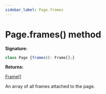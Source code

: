 ```yaml
---
sidebar_label: Page.frames
---
```

# Page.frames() method

**Signature:**

```typescript
class Page {frames(): Frame[];}
```
**Returns:**

[Frame](./puppeteer.frame.md)\[\]

An array of all frames attached to the page.

